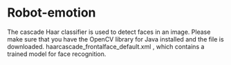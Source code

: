 # Robot-emotion
The cascade Haar classifier is used to detect faces in an image. Please make sure that you have the OpenCV library for Java installed and the file is downloaded. haarcascade_frontalface_default.xml , which contains a trained model for face recognition.
